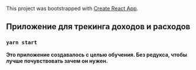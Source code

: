 This project was bootstrapped with [Create React App](https://github.com/facebook/create-react-app).

## Приложение для трекинга доходов и расходов 



### `yarn start`



**Это приложение создавалось с целью обучения. Без редукса, чтобы лучше почувствовать зачем он нужен.**

